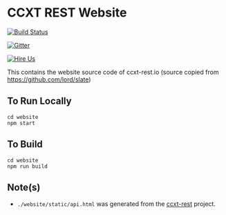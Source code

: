 # CCXT REST Website

[![Build Status](https://travis-ci.org/franz-see/ccxt-rest.svg)](https://travis-ci.org/franz-see/ccxt-rest-website)

[![Gitter](https://img.shields.io/gitter/room/ccxt-rest/community.svg)](https://gitter.im/ccxt-rest/community?utm_source=badge&utm_medium=badge&utm_campaign=pr-badge)

[![Hire Us](https://img.shields.io/badge/Need%20a%20Feature%3F-Hire%20Us-green.svg)](https://adroit.ph/ccxt-rest-contact-us/)

This contains the website source code of ccxt-rest.io (source copied from https://github.com/lord/slate)

## To Run Locally
```
cd website
npm start
```

## To Build
```
cd website
npm run build
```

## Note(s)
 * `./website/static/api.html` was generated from the [ccxt-rest](https://github.com/franz-see/ccxt-rest) project.
